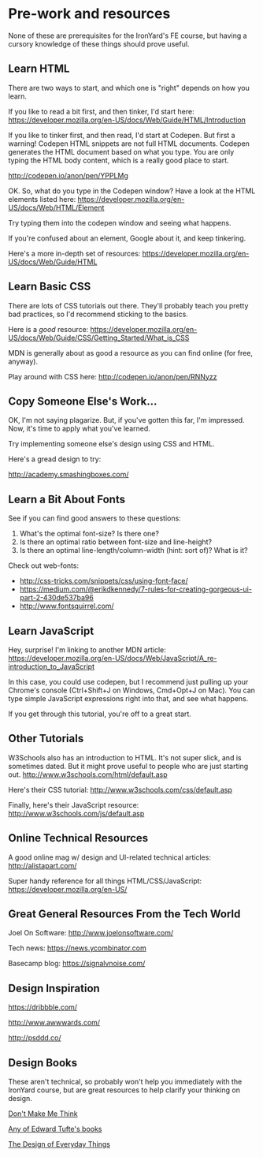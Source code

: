 # Pre-work and resources

None of these are prerequisites for the IronYard's FE course, but having a cursory knowledge of these things should prove useful.

## Learn HTML

There are two ways to start, and which one is "right" depends on how you learn.

If you like to read a bit first, and then tinker, I'd start here:
https://developer.mozilla.org/en-US/docs/Web/Guide/HTML/Introduction

If you like to tinker first, and then read, I'd start at Codepen. But first a warning! Codepen HTML snippets are not full HTML documents. Codepen generates the HTML document based on what you type. You are only typing the HTML body content, which is a really good place to start.

http://codepen.io/anon/pen/YPPLMg

OK. So, what do you type in the Codepen window? Have a look at the HTML elements listed here:
https://developer.mozilla.org/en-US/docs/Web/HTML/Element

Try typing them into the codepen window and seeing what happens.

If you're confused about an element, Google about it, and keep tinkering.

Here's a more in-depth set of resources:
https://developer.mozilla.org/en-US/docs/Web/Guide/HTML


## Learn Basic CSS

There are lots of CSS tutorials out there. They'll probably teach you pretty bad practices, so I'd recommend sticking to the basics.

Here is a *good* resource:
https://developer.mozilla.org/en-US/docs/Web/Guide/CSS/Getting_Started/What_is_CSS

MDN is generally about as good a resource as you can find online (for free, anyway).

Play around with CSS here:
http://codepen.io/anon/pen/RNNyzz

## Copy Someone Else's Work...

OK, I'm not saying plagarize. But, if you've gotten this far, I'm impressed. Now, it's time to apply what you've learned.

Try implementing someone else's design using CSS and HTML. 

Here's a gread design to try:

http://academy.smashingboxes.com/

## Learn a Bit About Fonts

See if you can find good answers to these questions:

1. What's the optimal font-size? Is there one?
2. Is there an optimal ratio between font-size and line-height?
3. Is there an optimal line-length/column-width (hint: sort of)? What is it?

Check out web-fonts:

* http://css-tricks.com/snippets/css/using-font-face/
* https://medium.com/@erikdkennedy/7-rules-for-creating-gorgeous-ui-part-2-430de537ba96
* http://www.fontsquirrel.com/

## Learn JavaScript

Hey, surprise! I'm linking to another MDN article:
https://developer.mozilla.org/en-US/docs/Web/JavaScript/A_re-introduction_to_JavaScript

In this case, you could use codepen, but I recommend just pulling up your Chrome's console (Ctrl+Shift+J on Windows, Cmd+Opt+J on Mac). You can type simple JavaScript expressions right into that, and see what happens.

If you get through this tutorial, you're off to a great start.


## Other Tutorials

W3Schools also has an introduction to HTML. It's not super slick, and is sometimes dated. But it might prove useful to people who are just starting out.
http://www.w3schools.com/html/default.asp

Here's their CSS tutorial:
http://www.w3schools.com/css/default.asp

Finally, here's their JavaScript resource:
http://www.w3schools.com/js/default.asp


## Online Technical Resources

A good online mag w/ design and UI-related technical articles:
http://alistapart.com/

Super handy reference for all things HTML/CSS/JavaScript:
https://developer.mozilla.org/en-US/


## Great General Resources From the Tech World

Joel On Software:
http://www.joelonsoftware.com/

Tech news:
https://news.ycombinator.com

Basecamp blog:
https://signalvnoise.com/


## Design Inspiration

https://dribbble.com/

http://www.awwwards.com/

http://psddd.co/


## Design Books

These aren't technical, so probably won't help you immediately with the IronYard course, but are great resources to help clarify your thinking on design.

[Don't Make Me Think](http://www.amazon.com/Dont-Make-Think-Revisited-Usability/dp/0321965515/ref=sr_1_1?ie=UTF8&qid=1416519930&sr=8-1&keywords=don%27t+make+me+think)

[Any of Edward Tufte's books](http://www.amazon.com/Envisioning-Information-Edward-R-Tufte/dp/0961392118/ref=sr_1_2?ie=UTF8&qid=1416519965&sr=8-2&keywords=edward+tufte)

[The Design of Everyday Things](http://www.amazon.com/Design-Everyday-Things-Revised-Expanded-ebook/dp/B00E257T6C/ref=sr_1_1?ie=UTF8&qid=1416520014&sr=8-1&keywords=the+design+of+everyday+things)
